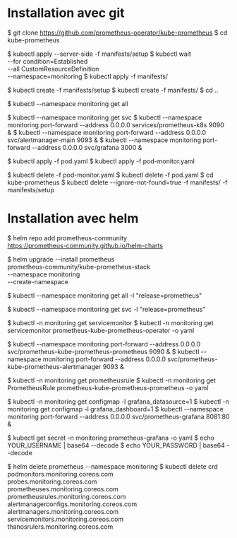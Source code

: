 # Installation avec git
$ git clone https://github.com/prometheus-operator/kube-prometheus
$ cd kube-prometheus

$ kubectl apply --server-side -f manifests/setup
$ kubectl wait \
--for condition=Established \
--all CustomResourceDefinition \
--namespace=monitoring
$ kubectl apply -f manifests/

$ kubectl create -f manifests/setup
$ kubectl create -f manifests/
$ cd ..

$ kubectl --namespace monitoring get all

$ kubectl --namespace monitoring get svc
$ kubectl --namespace monitoring port-forward --address 0.0.0.0 services/prometheus-k8s 9090 &
$ kubectl --namespace monitoring port-forward --address 0.0.0.0  svc/alertmanager-main 9093 &
$ kubectl --namespace monitoring port-forward --address 0.0.0.0 svc/grafana 3000 &

$ kubectl apply -f pod.yaml
$ kubectl apply -f pod-monitor.yaml

$ kubectl delete -f pod-monitor.yaml
$ kubectl delete -f pod.yaml
$ cd kube-prometheus
$ kubectl delete --ignore-not-found=true -f manifests/ -f manifests/setup


# Installation avec helm
$ helm repo add prometheus-community \
https://prometheus-community.github.io/helm-charts

$ helm upgrade --install prometheus \
prometheus-community/kube-prometheus-stack \
--namespace monitoring \
--create-namespace

$ kubectl --namespace monitoring get all -l "release=prometheus"

$ kubectl --namespace monitoring get svc -l "release=prometheus"

$ kubectl -n monitoring get servicemonitor
$ kubectl -n monitoring get servicemonitor prometheus-kube-prometheus-operator -o yaml

$ kubectl --namespace monitoring port-forward --address 0.0.0.0 svc/prometheus-kube-prometheus-prometheus 9090 &
$ kubectl --namespace monitoring port-forward --address 0.0.0.0 svc/prometheus-kube-prometheus-alertmanager 9093 &

$ kubectl -n monitoring get prometheusrule
$ kubectl -n monitoring get PrometheusRule prometheus-kube-prometheus-prometheus  -o yaml


$ kubectl -n monitoring get configmap -l grafana_datasource=1
$ kubectl -n monitoring get configmap -l grafana_dashboard=1
$ kubectl --namespace monitoring port-forward --address 0.0.0.0 svc/prometheus-grafana 8081:80 &

$ kubectl get secret -n monitoring prometheus-grafana -o yaml
$ echo YOUR_USERNAME | base64 --decode
$ echo YOUR_PASSWORD | base64 --decode

$ helm delete prometheus --namespace monitoring
$ kubectl delete crd podmonitors.monitoring.coreos.com \
probes.monitoring.coreos.com \
prometheuses.monitoring.coreos.com \
prometheusrules.monitoring.coreos.com \
alertmanagerconfigs.monitoring.coreos.com \
alertmanagers.monitoring.coreos.com \
servicemonitors.monitoring.coreos.com \
thanosrulers.monitoring.coreos.com
